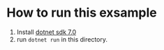 # How to run this exsample
1. Install [dotnet sdk 7.0](https://learn.microsoft.com/en-us/dotnet/core/install/)
2. run `dotnet run` in this directory.

